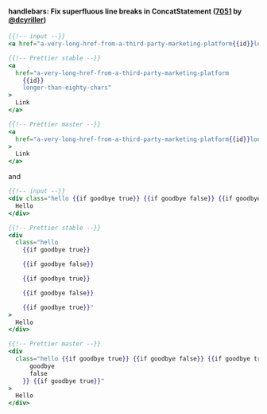 #### handlebars: Fix superfluous line breaks in ConcatStatement  ([7051](https://github.com/prettier/prettier/pull/7051) by [@dcyriller](https://github.com/dcyriller))

<!-- prettier-ignore -->
```hbs
{{!-- input --}}
<a href="a-very-long-href-from-a-third-party-marketing-platform{{id}}longer-than-eighty-chars">Link</a>

{{!-- Prettier stable --}}
<a
  href="a-very-long-href-from-a-third-party-marketing-platform
    {{id}}
    longer-than-eighty-chars"
>
  Link
</a>

{{!-- Prettier master --}}
<a
  href="a-very-long-href-from-a-third-party-marketing-platform{{id}}longer-than-eighty-chars"
>
  Link
</a>
```

and

```hbs
{{!-- input --}}
<div class="hello {{if goodbye true}} {{if goodbye false}} {{if goodbye true}} {{if goodbye false}} {{if goodbye true}}">
  Hello
</div>

{{!-- Prettier stable --}}
<div
  class="hello
    {{if goodbye true}}

    {{if goodbye false}}

    {{if goodbye true}}

    {{if goodbye false}}

    {{if goodbye true}}"
>
  Hello
</div>

{{!-- Prettier master --}}
<div
  class="hello {{if goodbye true}} {{if goodbye false}} {{if goodbye true}} {{if
      goodbye
      false
    }} {{if goodbye true}}"
>
  Hello
</div>
```

